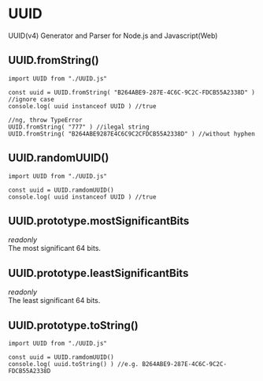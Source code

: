 # UUID
UUID(v4) Generator and Parser for Node.js and Javascript(Web)

## UUID.fromString()

```
import UUID from "./UUID.js"

const uuid = UUID.fromString( "B264ABE9-287E-4C6C-9C2C-FDCB55A2338D" ) //ignore case
console.log( uuid instanceof UUID ) //true

//ng, throw TypeError
UUID.fromString( "777" ) //ilegal string
UUID.fromString( "B264ABE9287E4C6C9C2CFDCB55A2338D" ) //without hyphen
```

## UUID.randomUUID()

```
import UUID from "./UUID.js"

const uuid = UUID.ramdomUUID()
console.log( uuid instanceof UUID ) //true
```

## UUID.prototype.mostSignificantBits
*readonly*  
The most significant 64 bits.

## UUID.prototype.leastSignificantBits
*readonly*  
The least significant 64 bits.

## UUID.prototype.toString()

```
import UUID from "./UUID.js"

const uuid = UUID.ramdomUUID()
console.log( uuid.toString() ) //e.g. B264ABE9-287E-4C6C-9C2C-FDCB55A2338D
```

